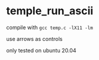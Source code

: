 # temple_run_ascii
compile with 
`gcc temp.c -lX11 -lm`

use arrows as controls

only tested on ubuntu 20.04
